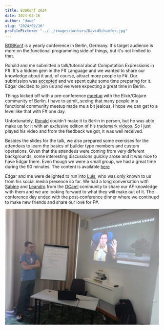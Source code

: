 ```yaml
---
title: BOBKonf 2024
date: 2024-03-16
author: "dawe"
slug: "2024/02/16"
profilePicture: "../../images/authors/DavidSchaefer.jpg"
---
```


[BOBKonf](https://bobkonf.de/2024/en/) is a yearly conference in Berlin, Germany. It's target audience is more on the functional programming side of things, but it's not limited to that. 

Ronald and me submitted a talk/tutorial about Computation Expressions in F#. It's a hidden gem in the F# Language and we wanted to share our knowledge about it and, of course, attract more people to F#. Our submission was [accepted](https://bobkonf.de/2024/schaefer-schlenker.html) and we spent quite some time preparing for it. Edgar decided to join us and we were expecting a great time in Berlin.

Things kicked off with a pre-conference [meetup](https://www.meetup.com/elixir-berlin/events/298731809/) with the Elixir/Clojure community of Berlin. I have to admit, seeing that many people in a functional community meetup made me a bit jealous. I hope we can get to a level like that with F# one day.

Unfortunately, [Ronald](https://twitter.com/SchlenkR) couldn't make it to Berlin in person, but he was able make up for it with an exclusive edition of his trademark [videos](https://www.youtube.com/@ThePureState). So I just played his video and from the feedback we got, it was well received.

Besides the slides for the talk, we also prepared some exercises for the attendees to learn the basics of builder type members and custom operations. Given that the attendees were coming from very different backgrounds, some interesting discussions quickly arose and it was nice to have Edgar there. Even though we were a small group, we had a great time during the 90 minutes. The content is available [here](https://github.com/dawedawe/bobkonf2024)

Edgar and me were delighted to run into [Luis](https://twitter.com/lamg__), who was only known to us from his social media presence so far. 
We had a long conversation with [Sabine](https://twitter.com/sabine_s_) and [Leandro](https://twitter.com/leostera) from the [OCaml](https://ocaml.org/) community to share our AF knowledge with them and we are looking forward to what they will make out of it. The conference day ended with the post-conference dinner where we continued to make new friends and share our love for F#.

![The Amplifying F# team and friends.](../../images/blog/bobkonf2024.jpg)
